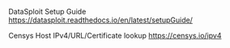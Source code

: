 DataSploit Setup Guide
https://datasploit.readthedocs.io/en/latest/setupGuide/

Censys Host IPv4/URL/Certificate lookup
https://censys.io/ipv4
